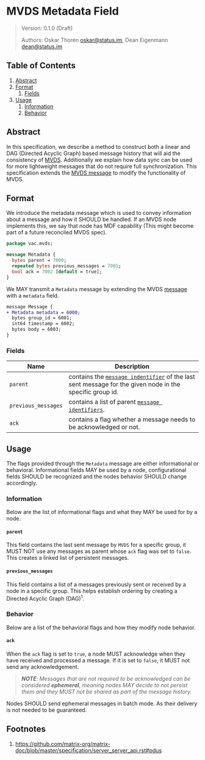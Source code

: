 #  MVDS Metadata Field

> Version: 0.1.0 (Draft)
> 
> Authors: Oskar Thorén <oskar@status.im>, Dean Eigenmann <dean@status.im>

##  Table of Contents

1. [Abstract](#abstract)
2. [Format](#format)
    1. [Fields](#fields) 
1. [Usage](#usage)
    1. [Information](#information)
    2. [Behavior](#behavior)

## Abstract

In this specification, we describe a method to construct both a linear and DAG (Directed Acyclic Graph) based message history that will aid the consistency of [MVDS](./mvds.md). Additionally we explain how data sync can be used for more lightweight messages that do not require full synchronization. This specification extends the [MVDS message](./mvds.md#payloads) to modify the functionality of MVDS.

## Format

We introduce the metadata message which is used to convey information about a message and how it SHOULD be handled. If an MVDS node implements this, we say that node has MDF capability (This might become part of a future reconciled MVDS spec).


```protobuf
package vac.mvds;

message Metadata {
  bytes parent = 7000;
  repeated bytes previous_messages = 7001;
  bool ack = 7002 [default = true];
}
```

We MAY transmit a `Metadata` message by extending the MVDS [message](./mvds.md#payloads) with a `metadata` field.

```diff
message Message {
+ Metadata metadata = 6000;
  bytes group_id = 6001;
  int64 timestamp = 6002;
  bytes body = 6003;
}
```
### Fields

| Name                   |   Description                                                                                                                    |
| ---------------------- | -------------------------------------------------------------------------------------------------------------------------------- |
| `parent`               |   contains the [`message indentifier`](./mvds.md#payloads) of the last sent message for the given node in the specific group id. |            
| `previous_messages`    |   contains a list of parent [`message identifiers`](./mvds.md#payloads).                                                         |
| `ack`                  |   contains a flag whether a message needs to be acknowledged or not.                                                             |

## Usage

The flags provided through the `Metadata` message are either informational or behavioral. Informational fields MAY be used by a node, configurational fields SHOULD be recognized and the nodes behavior SHOULD change accordingly.

### Information

Below are the list of informational flags and what they MAY be used for by a node.

#### `parent`

This field contains the last sent message by `MVDS` for a specific group, it MUST NOT use any messages as parent whose `ack` flag was set to `false`. This creates a linked list of persistent messages.

#### `previous_messages`

This field contains a list of a messages previously sent or received by a node in a specific group. This helps establish ordering by creating a Directed Acyclic Graph (DAG)<sup>1</sup>.

### Behavior

Below are a list of the behavioral flags and how they modify node behavior.

#### `ack`

When the `ack` flag is set to `true`, a node MUST acknowledge when they have received and processed  a message. If it is set to `false`, it MUST not send any acknowledgement.

> ***NOTE**: Messages that are not required to be acknowledged can be considered **ephemeral**, meaning nodes MAY decide to not persist them and they MUST not be shared as part of the message history.*

Nodes SHOULD send ephemeral messages in batch mode. As their delivery is not needed to be guaranteed.

## Footnotes
1. <https://github.com/matrix-org/matrix-doc/blob/master/specification/server_server_api.rst#pdus>
